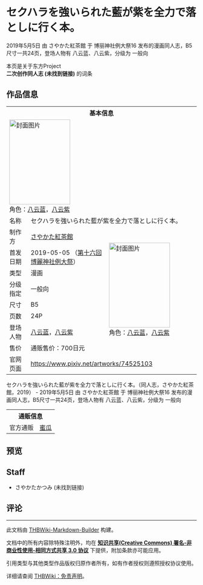 # セクハラを強いられた藍が紫を全力で落としに行く本。

<!-- source html: G:\repos\THBWiki-Markdown-Builder\THBWikiMarkdown\Temp\main\9\93\ns0%3A%E3%82%BB%E3%82%AF%E3%83%8F%E3%83%A9%E3%82%92%E5%BC%B7%E3%81%84%E3%82%89%E3%82%8C%E3%81%9F%E8%97%8D%E3%81%8C%E7%B4%AB%E3%82%92%E5%85%A8%E5%8A%9B%E3%81%A7%E8%90%BD%E3%81%A8%E3%81%97%E3%81%AB%E8%A1%8C%E3%81%8F%E6%9C%AC%E3%80%82.html -->

2019年5月5日 由 さやかた紅茶館 于 博丽神社例大祭16 发布的漫画同人志，B5尺寸一共24页，登场人物有 八云蓝、八云紫，分级为 一般向

本页是关于东方Project  
 **二次创作同人志 (未找到链接)** 的词条
## 作品信息

<table><tbody><tr><th colspan="3">基本信息</th></tr><tr><td class="cover-artwork-mobile" colspan="2"><a href="/%E6%96%87%E4%BB%B6:%E3%82%BB%E3%82%AF%E3%83%8F%E3%83%A9%E3%82%92%E5%BC%B7%E3%81%84%E3%82%89%E3%82%8C%E3%81%9F%E8%97%8D%E3%81%8C%E7%B4%AB%E3%82%92%E5%85%A8%E5%8A%9B%E3%81%A7%E8%90%BD%E3%81%A8%E3%81%97%E3%81%AB%E8%A1%8C%E3%81%8F%E6%9C%AC%E3%80%82%E5%B0%81%E9%9D%A2.jpg" class="image" title="封面图片"><img alt="封面图片" src="https://upload.thwiki.cc/thumb/4/49/%E3%82%BB%E3%82%AF%E3%83%8F%E3%83%A9%E3%82%92%E5%BC%B7%E3%81%84%E3%82%89%E3%82%8C%E3%81%9F%E8%97%8D%E3%81%8C%E7%B4%AB%E3%82%92%E5%85%A8%E5%8A%9B%E3%81%A7%E8%90%BD%E3%81%A8%E3%81%97%E3%81%AB%E8%A1%8C%E3%81%8F%E6%9C%AC%E3%80%82%E5%B0%81%E9%9D%A2.jpg/161px-%E3%82%BB%E3%82%AF%E3%83%8F%E3%83%A9%E3%82%92%E5%BC%B7%E3%81%84%E3%82%89%E3%82%8C%E3%81%9F%E8%97%8D%E3%81%8C%E7%B4%AB%E3%82%92%E5%85%A8%E5%8A%9B%E3%81%A7%E8%90%BD%E3%81%A8%E3%81%97%E3%81%AB%E8%A1%8C%E3%81%8F%E6%9C%AC%E3%80%82%E5%B0%81%E9%9D%A2.jpg" decoding="async" loading="lazy" width="161" height="224" srcset="https://upload.thwiki.cc/thumb/4/49/%E3%82%BB%E3%82%AF%E3%83%8F%E3%83%A9%E3%82%92%E5%BC%B7%E3%81%84%E3%82%89%E3%82%8C%E3%81%9F%E8%97%8D%E3%81%8C%E7%B4%AB%E3%82%92%E5%85%A8%E5%8A%9B%E3%81%A7%E8%90%BD%E3%81%A8%E3%81%97%E3%81%AB%E8%A1%8C%E3%81%8F%E6%9C%AC%E3%80%82%E5%B0%81%E9%9D%A2.jpg/241px-%E3%82%BB%E3%82%AF%E3%83%8F%E3%83%A9%E3%82%92%E5%BC%B7%E3%81%84%E3%82%89%E3%82%8C%E3%81%9F%E8%97%8D%E3%81%8C%E7%B4%AB%E3%82%92%E5%85%A8%E5%8A%9B%E3%81%A7%E8%90%BD%E3%81%A8%E3%81%97%E3%81%AB%E8%A1%8C%E3%81%8F%E6%9C%AC%E3%80%82%E5%B0%81%E9%9D%A2.jpg 1.5x, https://upload.thwiki.cc/thumb/4/49/%E3%82%BB%E3%82%AF%E3%83%8F%E3%83%A9%E3%82%92%E5%BC%B7%E3%81%84%E3%82%89%E3%82%8C%E3%81%9F%E8%97%8D%E3%81%8C%E7%B4%AB%E3%82%92%E5%85%A8%E5%8A%9B%E3%81%A7%E8%90%BD%E3%81%A8%E3%81%97%E3%81%AB%E8%A1%8C%E3%81%8F%E6%9C%AC%E3%80%82%E5%B0%81%E9%9D%A2.jpg/322px-%E3%82%BB%E3%82%AF%E3%83%8F%E3%83%A9%E3%82%92%E5%BC%B7%E3%81%84%E3%82%89%E3%82%8C%E3%81%9F%E8%97%8D%E3%81%8C%E7%B4%AB%E3%82%92%E5%85%A8%E5%8A%9B%E3%81%A7%E8%90%BD%E3%81%A8%E3%81%97%E3%81%AB%E8%A1%8C%E3%81%8F%E6%9C%AC%E3%80%82%E5%B0%81%E9%9D%A2.jpg 2x" data-file-width="647" data-file-height="900"></a><div class="cover-char">角色：<a href="./八云蓝.md" title="八云蓝">八云蓝</a>，<a href="./八云紫.md" title="八云紫">八云紫</a></div></td>
</tr><tr><td class="label">名称</td><td colspan="2"> セクハラを強いられた藍が紫を全力で落としに行く本。 </td></tr><tr><td class="label">制作方</td><td><a href="./さやかた紅茶館.md" title="さやかた紅茶館">さやかた紅茶館</a></td><td class="cover-artwork" rowspan="8" style="min-width:224px;"><a href="/%E6%96%87%E4%BB%B6:%E3%82%BB%E3%82%AF%E3%83%8F%E3%83%A9%E3%82%92%E5%BC%B7%E3%81%84%E3%82%89%E3%82%8C%E3%81%9F%E8%97%8D%E3%81%8C%E7%B4%AB%E3%82%92%E5%85%A8%E5%8A%9B%E3%81%A7%E8%90%BD%E3%81%A8%E3%81%97%E3%81%AB%E8%A1%8C%E3%81%8F%E6%9C%AC%E3%80%82%E5%B0%81%E9%9D%A2.jpg" class="image" title="封面图片"><img alt="封面图片" src="https://upload.thwiki.cc/thumb/4/49/%E3%82%BB%E3%82%AF%E3%83%8F%E3%83%A9%E3%82%92%E5%BC%B7%E3%81%84%E3%82%89%E3%82%8C%E3%81%9F%E8%97%8D%E3%81%8C%E7%B4%AB%E3%82%92%E5%85%A8%E5%8A%9B%E3%81%A7%E8%90%BD%E3%81%A8%E3%81%97%E3%81%AB%E8%A1%8C%E3%81%8F%E6%9C%AC%E3%80%82%E5%B0%81%E9%9D%A2.jpg/161px-%E3%82%BB%E3%82%AF%E3%83%8F%E3%83%A9%E3%82%92%E5%BC%B7%E3%81%84%E3%82%89%E3%82%8C%E3%81%9F%E8%97%8D%E3%81%8C%E7%B4%AB%E3%82%92%E5%85%A8%E5%8A%9B%E3%81%A7%E8%90%BD%E3%81%A8%E3%81%97%E3%81%AB%E8%A1%8C%E3%81%8F%E6%9C%AC%E3%80%82%E5%B0%81%E9%9D%A2.jpg" decoding="async" loading="lazy" width="161" height="224" srcset="https://upload.thwiki.cc/thumb/4/49/%E3%82%BB%E3%82%AF%E3%83%8F%E3%83%A9%E3%82%92%E5%BC%B7%E3%81%84%E3%82%89%E3%82%8C%E3%81%9F%E8%97%8D%E3%81%8C%E7%B4%AB%E3%82%92%E5%85%A8%E5%8A%9B%E3%81%A7%E8%90%BD%E3%81%A8%E3%81%97%E3%81%AB%E8%A1%8C%E3%81%8F%E6%9C%AC%E3%80%82%E5%B0%81%E9%9D%A2.jpg/241px-%E3%82%BB%E3%82%AF%E3%83%8F%E3%83%A9%E3%82%92%E5%BC%B7%E3%81%84%E3%82%89%E3%82%8C%E3%81%9F%E8%97%8D%E3%81%8C%E7%B4%AB%E3%82%92%E5%85%A8%E5%8A%9B%E3%81%A7%E8%90%BD%E3%81%A8%E3%81%97%E3%81%AB%E8%A1%8C%E3%81%8F%E6%9C%AC%E3%80%82%E5%B0%81%E9%9D%A2.jpg 1.5x, https://upload.thwiki.cc/thumb/4/49/%E3%82%BB%E3%82%AF%E3%83%8F%E3%83%A9%E3%82%92%E5%BC%B7%E3%81%84%E3%82%89%E3%82%8C%E3%81%9F%E8%97%8D%E3%81%8C%E7%B4%AB%E3%82%92%E5%85%A8%E5%8A%9B%E3%81%A7%E8%90%BD%E3%81%A8%E3%81%97%E3%81%AB%E8%A1%8C%E3%81%8F%E6%9C%AC%E3%80%82%E5%B0%81%E9%9D%A2.jpg/322px-%E3%82%BB%E3%82%AF%E3%83%8F%E3%83%A9%E3%82%92%E5%BC%B7%E3%81%84%E3%82%89%E3%82%8C%E3%81%9F%E8%97%8D%E3%81%8C%E7%B4%AB%E3%82%92%E5%85%A8%E5%8A%9B%E3%81%A7%E8%90%BD%E3%81%A8%E3%81%97%E3%81%AB%E8%A1%8C%E3%81%8F%E6%9C%AC%E3%80%82%E5%B0%81%E9%9D%A2.jpg 2x" data-file-width="647" data-file-height="900"></a><div class="cover-char">角色：<a href="./八云蓝.md" title="八云蓝">八云蓝</a>，<a href="./八云紫.md" title="八云紫">八云紫</a></div></td>
</tr><tr><td class="label">首发日期</td><td>2019-05-05&#160;（<a href="/展会作品列表?e=%E5%8D%9A%E4%B8%BD%E7%A5%9E%E7%A4%BE%E4%BE%8B%E5%A4%A7%E7%A5%AD%2316">第十六回 博麗神社例大祭</a>）</td></tr><tr><td class="label">类型</td><td>漫画</td></tr><tr><td class="label">分级指定</td><td>一般向</td></tr><tr><td class="label">尺寸</td><td>B5</td></tr><tr><td class="label">页数</td><td>24P</td></tr><tr><td class="label">登场人物</td><td><a href="./八云蓝.md" title="八云蓝">八云蓝</a>，<a href="./八云紫.md" title="八云紫">八云紫</a></td></tr><tr><td class="label">售价</td><td>通贩售价：700日元</td></tr>
<tr><td class="label">官网页面</td><td colspan="2"><a rel="nofollow" class="external free" href="https://www.pixiv.net/artworks/74525103">https://www.pixiv.net/artworks/74525103</a></td></tr></tbody></table>

セクハラを強いられた藍が紫を全力で落としに行く本。（同人志，さやかた紅茶館，2019） - 2019年5月5日 由 さやかた紅茶館 于 博丽神社例大祭16 发布的漫画同人志，B5尺寸一共24页，登场人物有 八云蓝、八云紫，分级为 一般向

<table><tbody><tr><th colspan="3">通贩信息</th></tr><tr><td class="label">官方通贩</td><td colspan="2"><a rel="nofollow" class="external text" href="https://www.melonbooks.co.jp/detail/detail.php?product_id=502535">蜜瓜</a></td></tr></tbody></table>


## 预览
## Staff
- さやかたかつみ (未找到链接)

## 评论




---

此文档由 [THBWiki-Markdown-Builder](https://github.com/Delsin-Yu/THBWiki-Markdown-Builder) 构建。

文档中的所有内容除特殊注明外，均在 [**知识共享(Creative Commons) 署名-非商业性使用-相同方式共享 3.0 协议**](https://creativecommons.org/licenses/by-sa/3.0/deed.zh-hans) 下提供，附加条款亦可能应用。

引用类型与其他类型作品版权归原作者所有，如有作者授权则遵照授权协议使用。

详细请查阅 [THBWiki：免责声明](https://thbwiki.cc/THBWiki:%E5%85%8D%E8%B4%A3%E5%A3%B0%E6%98%8E)。

